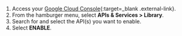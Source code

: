 1. Access your [Google Cloud Console](https://console.cloud.google.com){:target=_blank .external-link}.
2. From the hamburger menu, select **APIs & Services > Library**.
3. Search for and select the API(s) you want to enable.
5. Select **ENABLE**.
